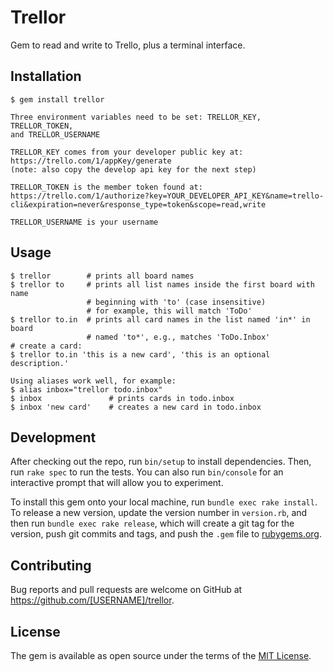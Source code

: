 # Trellor

Gem to read and write to Trello, plus a terminal interface.

## Installation

    $ gem install trellor

    Three environment variables need to be set: TRELLOR_KEY, TRELLOR_TOKEN,
    and TRELLOR_USERNAME

    TRELLOR_KEY comes from your developer public key at:
    https://trello.com/1/appKey/generate
    (note: also copy the develop api key for the next step)

    TRELLOR_TOKEN is the member token found at:
    https://trello.com/1/authorize?key=YOUR_DEVELOPER_API_KEY&name=trello-cli&expiration=never&response_type=token&scope=read,write

    TRELLOR_USERNAME is your username

## Usage

    $ trellor        # prints all board names
    $ trellor to     # prints all list names inside the first board with name
                     # beginning with 'to' (case insensitive)
                     # for example, this will match 'ToDo'
    $ trellor to.in  # prints all card names in the list named 'in*' in board
                     # named 'to*', e.g., matches 'ToDo.Inbox'
    # create a card:
    $ trellor to.in 'this is a new card', 'this is an optional description.'

    Using aliases work well, for example:
    $ alias inbox="trellor todo.inbox"
    $ inbox               # prints cards in todo.inbox
    $ inbox 'new card'    # creates a new card in todo.inbox

## Development

After checking out the repo, run `bin/setup` to install dependencies. Then, run `rake spec` to run the tests. You can also run `bin/console` for an interactive prompt that will allow you to experiment.

To install this gem onto your local machine, run `bundle exec rake install`. To release a new version, update the version number in `version.rb`, and then run `bundle exec rake release`, which will create a git tag for the version, push git commits and tags, and push the `.gem` file to [rubygems.org](https://rubygems.org).

## Contributing

Bug reports and pull requests are welcome on GitHub at https://github.com/[USERNAME]/trellor.


## License

The gem is available as open source under the terms of the [MIT License](http://opensource.org/licenses/MIT).

